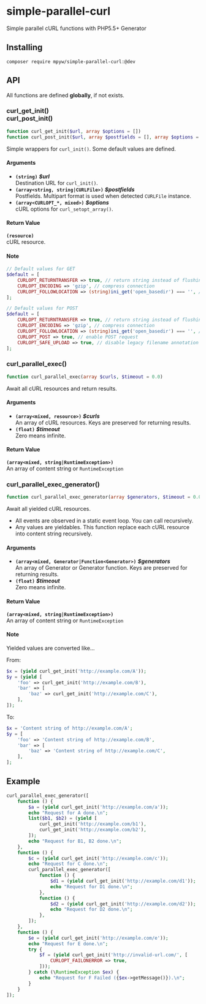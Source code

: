 # simple-parallel-curl

Simple parallel cURL functions with PHP5.5+ Generator

## Installing

```
composer require mpyw/simple-parallel-curl:@dev
```

## API

All functions are defined **globally**, if not exists.

### curl_get_init()<br />curl_post_init()

```php
function curl_get_init($url, array $options = [])
function curl_post_init($url, array $postfields = [], array $options = [])
```

Simple wrappers for `curl_init()`. Some default values are defined.

#### Arguments

- **`(string)`** __*$url*__<br /> Destination URL for `curl_init()`.
- **`(array<string, string|CURLFile>)`** __*$postfields*__<br /> Postfields. Multipart format is used when detected `CURLFile` instance.
- **`(array<CURLOPT_*, mixed>)`** __*$options*__<br /> cURL options for `curl_setopt_array()`.

#### Return Value

**`(resource)`**<br /> cURL resource.

#### Note

```php
// Default values for GET
$default = [
    CURLOPT_RETURNTRANSFER => true, // return string instead of flushing into STDOUT
    CURLOPT_ENCODING => 'gzip', // compress connection
    CURLOPT_FOLLOWLOCATION => (string)ini_get('open_basedir') === '', // normally true
];

// Default values for POST
$default = [
    CURLOPT_RETURNTRANSFER => true, // return string instead of flushing into STDOUT
    CURLOPT_ENCODING => 'gzip', // compress connection
    CURLOPT_FOLLOWLOCATION => (string)ini_get('open_basedir') === '', // normally true
    CURLOPT_POST => true, // enable POST request
    CURLOPT_SAFE_UPLOAD => true, // disable legacy filename annotation support for PHP5.4-
];
```

### curl_parallel_exec()

```php
function curl_parallel_exec(array $curls, $timeout = 0.0)
```

Await all cURL resources and return results.

#### Arguments

- **`(array<mixed, resource>)`** __*$curls*__<br /> An array of cURL resources. Keys are preserved for returning results.
- **`(float)`** __*$timeout*__<br /> Zero means infinite.

#### Return Value

**`(array<mixed, string|RuntimeException>)`**<br /> An array of content string or `RuntimeException`

### curl_parallel_exec_generator()

```php
function curl_parallel_exec_generator(array $generators, $timeout = 0.0)
```

Await all yielded cURL resources.

- All events are observed in a static event loop. You can call recursively.
- Any values are yieldables. This function replace each cURL resource into content string recursively.

#### Arguments

- **`(array<mixed, Generator|Function<Generator>)`** __*$generators*__<br /> An array of Generator or Generator function. Keys are preserved for returning results.
- **`(float)`** __*$timeout*__<br /> Zero means infinite.

#### Return Value

**`(array<mixed, string|RuntimeException>)`**<br /> An array of content string or `RuntimeException`

#### Note

Yielded values are converted like...

From:

```php
$x = (yield curl_get_init('http://example.com/A'));
$y = (yield [
    'foo' => curl_get_init('http://example.com/B'),
    'bar' => [
        'baz' => curl_get_init('http://example.com/C'),
    ],
]);
```

To:

```php
$x = 'Content string of http://example.com/A';
$y = [
    'foo' => 'Content string of http://example.com/B',
    'bar' => [
        'baz' => 'Content string of http://example.com/C',
    ],
];
```

## Example

```php
curl_parallel_exec_generator([
    function () {
        $a = (yield curl_get_init('http://example.com/a'));
        echo "Request for A done.\n";
        list($b1, $b2) = (yield [
            curl_get_init('http://example.com/b1'),
            curl_get_init('http://example.com/b2'),
        ]);
        echo "Request for B1, B2 done.\n";
    },
    function () {
        $c = (yield curl_get_init('http://example.com/c'));
        echo "Request for C done.\n";
        curl_parallel_exec_generator([
            function () {
                $d1 = (yield curl_get_init('http://example.com/d1'));
                echo "Request for D1 done.\n";
            },
            function () {
                $d2 = (yield curl_get_init('http://example.com/d2'));
                echo "Request for D2 done.\n";
            },
        ]);
    },
    function () {
        $e = (yield curl_get_init('http://example.com/e'));
        echo "Request for E done.\n";
        try {
            $f = (yield curl_get_init('http://invalid-url.com/', [
                CURLOPT_FAILONERROR => true,
            ]));
        } catch (\RuntimeException $ex) {
            echo "Request for F Failed ({$ex->getMessage()}).\n";
        }
    }
]);
```
